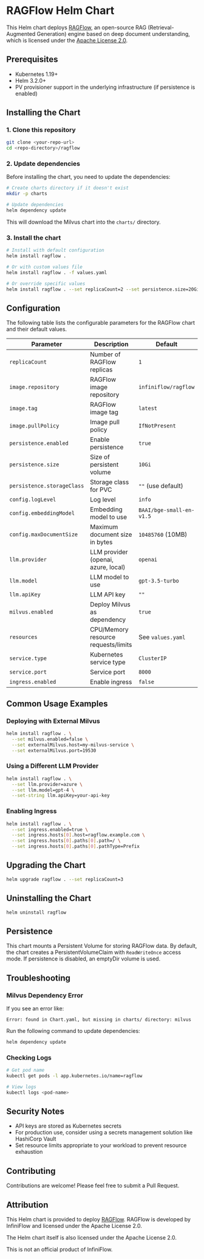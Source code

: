 # RAGFlow Helm Chart

This Helm chart deploys [RAGFlow](https://github.com/infiniflow/ragflow), an open-source RAG (Retrieval-Augmented Generation) engine based on deep document understanding, which is licensed under the [Apache License 2.0](https://github.com/infiniflow/ragflow/blob/main/LICENSE).

## Prerequisites

- Kubernetes 1.19+
- Helm 3.2.0+
- PV provisioner support in the underlying infrastructure (if persistence is enabled)

## Installing the Chart

### 1. Clone this repository

```bash
git clone <your-repo-url>
cd <repo-directory>/ragflow
```

### 2. Update dependencies

Before installing the chart, you need to update the dependencies:

```bash
# Create charts directory if it doesn't exist
mkdir -p charts

# Update dependencies
helm dependency update
```

This will download the Milvus chart into the `charts/` directory.

### 3. Install the chart

```bash
# Install with default configuration
helm install ragflow .

# Or with custom values file
helm install ragflow . -f values.yaml

# Or override specific values
helm install ragflow . --set replicaCount=2 --set persistence.size=20Gi
```

## Configuration

The following table lists the configurable parameters for the RAGFlow chart and their default values.

| Parameter | Description | Default |
|-----------|-------------|---------|
| `replicaCount` | Number of RAGFlow replicas | `1` |
| `image.repository` | RAGFlow image repository | `infiniflow/ragflow` |
| `image.tag` | RAGFlow image tag | `latest` |
| `image.pullPolicy` | Image pull policy | `IfNotPresent` |
| `persistence.enabled` | Enable persistence | `true` |
| `persistence.size` | Size of persistent volume | `10Gi` |
| `persistence.storageClass` | Storage class for PVC | `""` (use default) |
| `config.logLevel` | Log level | `info` |
| `config.embeddingModel` | Embedding model to use | `BAAI/bge-small-en-v1.5` |
| `config.maxDocumentSize` | Maximum document size in bytes | `10485760` (10MB) |
| `llm.provider` | LLM provider (openai, azure, local) | `openai` |
| `llm.model` | LLM model to use | `gpt-3.5-turbo` |
| `llm.apiKey` | LLM API key | `""` |
| `milvus.enabled` | Deploy Milvus as dependency | `true` |
| `resources` | CPU/Memory resource requests/limits | See `values.yaml` |
| `service.type` | Kubernetes service type | `ClusterIP` |
| `service.port` | Service port | `8000` |
| `ingress.enabled` | Enable ingress | `false` |

## Common Usage Examples

### Deploying with External Milvus

```bash
helm install ragflow . \
  --set milvus.enabled=false \
  --set externalMilvus.host=my-milvus-service \
  --set externalMilvus.port=19530
```

### Using a Different LLM Provider

```bash
helm install ragflow . \
  --set llm.provider=azure \
  --set llm.model=gpt-4 \
  --set-string llm.apiKey=your-api-key
```

### Enabling Ingress

```bash
helm install ragflow . \
  --set ingress.enabled=true \
  --set ingress.hosts[0].host=ragflow.example.com \
  --set ingress.hosts[0].paths[0].path=/ \
  --set ingress.hosts[0].paths[0].pathType=Prefix
```

## Upgrading the Chart

```bash
helm upgrade ragflow . --set replicaCount=3
```

## Uninstalling the Chart

```bash
helm uninstall ragflow
```

## Persistence

This chart mounts a Persistent Volume for storing RAGFlow data. By default, the chart creates a PersistentVolumeClaim with `ReadWriteOnce` access mode. If persistence is disabled, an emptyDir volume is used.

## Troubleshooting

### Milvus Dependency Error

If you see an error like:
```
Error: found in Chart.yaml, but missing in charts/ directory: milvus
```

Run the following command to update dependencies:
```bash
helm dependency update
```

### Checking Logs

```bash
# Get pod name
kubectl get pods -l app.kubernetes.io/name=ragflow

# View logs
kubectl logs <pod-name>
```

## Security Notes

- API keys are stored as Kubernetes secrets
- For production use, consider using a secrets management solution like HashiCorp Vault
- Set resource limits appropriate to your workload to prevent resource exhaustion

## Contributing

Contributions are welcome! Please feel free to submit a Pull Request.

## Attribution

This Helm chart is provided to deploy [RAGFlow](https://github.com/infiniflow/ragflow).
RAGFlow is developed by InfiniFlow and licensed under the Apache License 2.0.

The Helm chart itself is also licensed under the Apache License 2.0.

This is not an official product of InfiniFlow.
